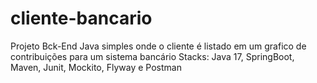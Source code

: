 # cliente-bancario
Projeto Bck-End Java simples onde o cliente é listado em um grafico de contribuições para um sistema bancário
Stacks: Java 17, SpringBoot, Maven, Junit, Mockito, Flyway e Postman
